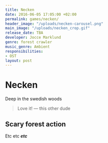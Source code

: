 ```yaml
---
title: Necken
date: 2016-06-05 17:05:00 +02:00
permalink: games/necken/
header_image: "/uploads/necken-carousel.png"
main_image: "/uploads/necken_crop.gif"
release_date: TBA
developer: Jocce Marklund
genre: forest crawler
music_genre: Ambient
responsibilities:
- OST
layout: post
---
```


# Necken
Deep in the swedish woods
>Love it! — this other dude

## Scary forest action
Etc etc ***etc***
